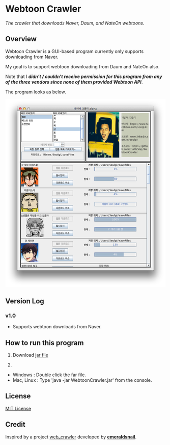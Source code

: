 # Webtoon Crawler
*The crawler that downloads Naver, Daum, and NateOn webtoons.*

## Overview
Webtoon Crawler is a GUI-based program currently only supports downloading from Naver.

My goal is to support webtoon downloading from Daum and NateOn also.

Note that I ***didn't / couldn't receive permission for this program from any of the three vendors
since none of them provided Webtoon API***.

The program looks as below.

![Naver Crawler](images/naver_crawler.png)

## Version Log
### v1.0
- Supports webtoon downloads from Naver.

## How to run this program
1. Download [jar file](https://github.com/TurtleShip/WebtoonCrawler/raw/master/WebtoonCrawler.jar)

2.
- Windows : Double click the far file.
- Mac, Linux : Type 'java -jar WebtoonCrawler.jar' from the console.

## License
[MIT License](license.txt)

## Credit
Inspired by a project [web_crawler](https://github.com/emeraldsnail/webtoon_crawler) developed by [**emeraldsnail**](https://github.com/emeraldsnail).

